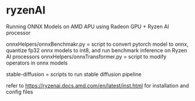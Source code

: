 # ryzenAI
Running ONNX Models on AMD APU using Radeon GPU + Ryzen AI processor

onnxHelpers/onnxBenchmakr.py = script to convert pytorch model to onnx, quantize fp32 onnx models to int8, and run benchmark inference on Ryzen AI processors
onnxHelpers/onnxTransformer.py = script to modify operators in onnx models

stable-diffusion = scripts to run stable diffusion pipeline

refer to https://ryzenai.docs.amd.com/en/latest/inst.html for installation and config files
